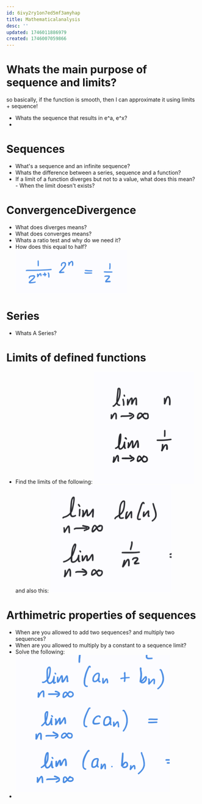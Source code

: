 ```yaml
---
id: 6ivy2ry1on7ed5mf3amyhap
title: Mathematicalanalysis
desc: ''
updated: 1746011886979
created: 1746007059866
---
```



# Whats the main purpose of sequence and limits?
so basically, if the function is smooth, then I can approximate it using limits + sequence!
- Whats the sequence that results in e^a, e^x?
- 
# Sequences
- What's a sequence and an infinite sequence?
- Whats the difference between a series, sequence and a function?
- If a limit of a function diverges but not to a value, what does this mean? - When the limit doesn't exists?

# ConvergenceDivergence
- What does diverges means?
- What does converges means?
- Whats a ratio test and why do we need it?
- How does this equal to half? ![alt text](image-28.png)



# Series
- Whats A Series?

# Limits of defined functions
- Find the limits of the following: ![alt text](image-25.png) and also this: ![alt text](image-26.png)

# Arthimetric properties of sequences
- When are you allowed to add two sequences? and multiply two sequences?
- When are you allowed to multiply by a constant to a sequence limit?
- Solve the following: ![alt text](image-27.png)
- 